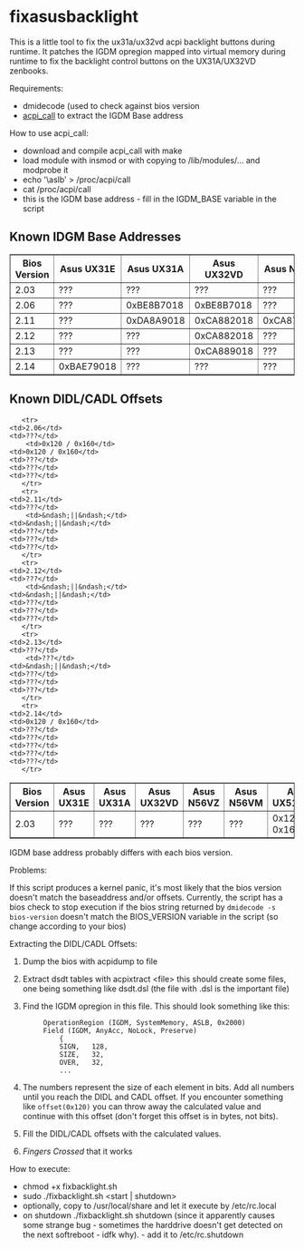 fixasusbacklight
================

This is a little tool to fix the ux31a/ux32vd acpi backlight buttons during runtime.
It patches the IGDM opregion mapped into virtual memory during runtime to fix the backlight control
buttons on the UX31A/UX32VD zenbooks.

Requirements:

 * dmidecode (used to check against bios version
 * [acpi_call](https://github.com/Bumblebee-Project/acpi_call) to extract the IGDM Base address

How to use acpi_call:

 * download and compile acpi_call with make
 * load module with insmod or with copying to /lib/modules/... and modprobe it
 * echo '\aslb' > /proc/acpi/call
 * cat /proc/acpi/call
 * this is the IGDM base address - fill in the IGDM_BASE variable in the script

<h2>Known IDGM Base Addresses</h2>

<table border="1">
       <tr>
        <th>Bios Version</th>
        <th>Asus UX31E</th>
	<th>Asus UX31A</th>
	<th>Asus UX32VD</th>
	<th>Asus N56VZ</th>
	<th>Asus N56VM</th>
	<th>Asus UX51VZ(A)</th>
       </tr>
       <tr>
	<td>2.03</td>
	<td>???</td>
	<td>???</td>
	<td>???</td>
	<td>???</td>
	<td>???</td>
	<td>0xCA861018</td>
       </tr>
       <tr>
	<td>2.06</td>
	<td>???</td>
	<td>0xBE8B7018</td>
	<td>0xBE8B7018</td>
	<td>???</td>
	<td>???</td>
	<td>???</td>
       </tr>
       <tr>
	<td>2.11</td>
	<td>???</td>
	<td>0xDA8A9018</td>
	<td>0xCA882018</td>
	<td>0xCA876018</td>
	<td>???</td>
	<td>???</td>
       </tr>
       <tr>
	<td>2.12</td>
	<td>???</td>
	<td>???</td>
	<td>0xCA882018</td>
	<td>???</td>
	<td>???</td>
	<td>???</td>
       </tr>
       <tr>
	<td>2.13</td>
	<td>???</td>
	<td>???</td>
	<td>0xCA889018</td>
	<td>???</td>
	<td>???</td>
	<td>???</td>
       </tr>
       <tr>
	<td>2.14</td>
	<td>0xBAE79018</td>
	<td>???</td>
	<td>???</td>
	<td>???</td>
	<td>0xAE87E018</td>
	<td>???</td>
       </tr>
</table>

<h2>Known DIDL/CADL Offsets</h2>

<table border="1">
       <tr>
	<th>Bios Version</th>
        <th>Asus UX31E</th>
	<th>Asus UX31A</th>
	<th>Asus UX32VD</th>
	<th>Asus N56VZ</th>
	<th>Asus N56VM</th>
	<th>Asus UX51VZ(A)</th>
       </tr>
       <tr>
	<td>2.03</td>
	<td>???</td>
        <td>???</td>
	<td>???</td>
	<td>???</td>
	<td>???</td>
	<td>0x120 / 0x160</td>
       
       <tr>
	<td>2.06</td>
	<td>???</td>
        <td>0x120 / 0x160</td>
	<td>0x120 / 0x160</td>
	<td>???</td>
	<td>???</td>
	<td>???</td>
       </tr>
       <tr>
	<td>2.11</td>
	<td>???</td>
        <td>&ndash;||&ndash;</td>
	<td>&ndash;||&ndash;</td>
	<td>???</td>
	<td>???</td>
	<td>???</td>
       </tr>
       <tr>
	<td>2.12</td>
	<td>???</td>
        <td>&ndash;||&ndash;</td>
	<td>&ndash;||&ndash;</td>
	<td>???</td>
	<td>???</td>
	<td>???</td>
       </tr>
       <tr>
	<td>2.13</td>
	<td>???</td>
        <td>???</td>
	<td>&ndash;||&ndash;</td>
	<td>???</td>
	<td>???</td>
	<td>???</td>
       </tr>
       <tr>
	<td>2.14</td>
	<td>0x120 / 0x160</td>
	<td>???</td>
	<td>???</td>
	<td>???</td>
	<td>???</td>
	<td>???</td>
       </tr>
</table>

IGDM base address probably differs with each bios version.

Problems:

If this script produces a kernel panic, it's most likely that the bios version doesn't match the baseaddress and/or
offsets. Currently, the script has a bios check to stop execution if the bios string returned by 
`dmidecode -s bios-version` doesn't match the BIOS_VERSION variable in the script (so change according to your bios)

Extracting the DIDL/CADL Offsets:

 1. Dump the bios with acpidump to file
 2. Extract dsdt tables with acpixtract &lt;file&gt;
    this should create some files, one being something like dsdt.dsl (the file with .dsl is the important file)
 3. Find the IGDM opregion in this file. This should look something like this:

             OperationRegion (IGDM, SystemMemory, ASLB, 0x2000)
             Field (IGDM, AnyAcc, NoLock, Preserve)
                 {
             	 SIGN,   128,
             	 SIZE,   32,
             	 OVER,   32,
             	 ...


 4. The numbers represent the size of each element in bits. Add all numbers until you reach the DIDL and CADL 
    offset. If you encounter something like `offset(0x120)` you can throw away the calculated value and continue with
    this offset (don't forget this offset is in bytes, not bits). 
 5. Fill the DIDL/CADL offsets with the calculated values.
 6. *Fingers Crossed* that it works

How to execute:

 * chmod +x fixbacklight.sh
 * sudo ./fixbacklight.sh &lt;start | shutdown&gt; 
 * optionally, copy to /usr/local/share and let it execute by /etc/rc.local
 * on shutdown ./fixbacklight.sh shutdown (since it apparently causes some strange bug - sometimes the harddrive doesn't get detected on the next softreboot - idfk why). - add it to /etc/rc.shutdown

